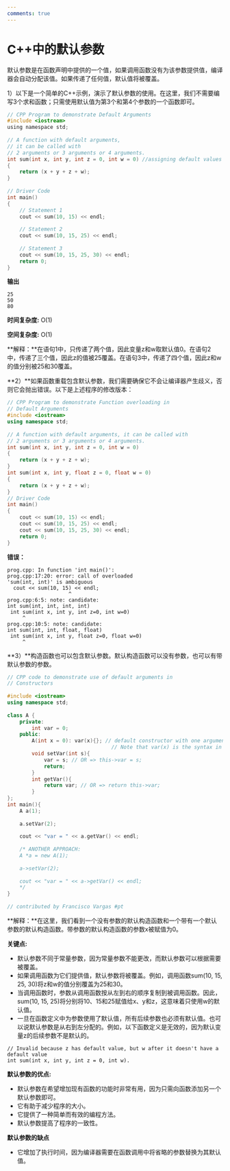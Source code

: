 ```yaml
---
comments: true
---
```

# C++中的默认参数

默认参数是在函数声明中提供的一个值，如果调用函数没有为该参数提供值，编译器会自动分配该值。如果传递了任何值，默认值将被覆盖。

1）以下是一个简单的C++示例，演示了默认参数的使用。在这里，我们不需要编写3个求和函数；只需使用默认值为第3个和第4个参数的一个函数即可。

```c
// CPP Program to demonstrate Default Arguments
#include <iostream>
using namespace std;
 
// A function with default arguments,
// it can be called with
// 2 arguments or 3 arguments or 4 arguments.
int sum(int x, int y, int z = 0, int w = 0) //assigning default values to z,w as 0
{
    return (x + y + z + w);
}
 
// Driver Code
int main()
{
    // Statement 1
    cout << sum(10, 15) << endl;
   
    // Statement 2
    cout << sum(10, 15, 25) << endl;
   
    // Statement 3
    cout << sum(10, 15, 25, 30) << endl;
    return 0;
}
```

**输出**

```
25
50
80
```

**时间复杂度:** O(1)

**空间复杂度:** O(1)

**解释：**在语句1中，只传递了两个值，因此变量z和w取默认值0。在语句2中，传递了三个值，因此z的值被25覆盖。在语句3中，传递了四个值，因此z和w的值分别被25和30覆盖。

**2）**如果函数重载包含默认参数，我们需要确保它不会让编译器产生歧义，否则它会抛出错误。以下是上述程序的修改版本：

```cpp
// CPP Program to demonstrate Function overloading in
// Default Arguments
#include <iostream>
using namespace std;
 
// A function with default arguments, it can be called with
// 2 arguments or 3 arguments or 4 arguments.
int sum(int x, int y, int z = 0, int w = 0)
{
    return (x + y + z + w);
}
int sum(int x, int y, float z = 0, float w = 0)
{
    return (x + y + z + w);
}
// Driver Code
int main()
{
    cout << sum(10, 15) << endl;
    cout << sum(10, 15, 25) << endl;
    cout << sum(10, 15, 25, 30) << endl;
    return 0;
}
```

**错误：**

```
prog.cpp: In function 'int main()':
prog.cpp:17:20: error: call of overloaded 
'sum(int, int)' is ambiguous
  cout << sum(10, 15) << endl; 
                    ^
prog.cpp:6:5: note: candidate: 
int sum(int, int, int, int)
 int sum(int x, int y, int z=0, int w=0) 
     ^
prog.cpp:10:5: note: candidate: 
int sum(int, int, float, float)
 int sum(int x, int y, float z=0, float w=0) 
     ^
```

**3）**构造函数也可以包含默认参数。默认构造函数可以没有参数，也可以有带默认参数的参数。

```cpp
// CPP code to demonstrate use of default arguments in
// Constructors
 
#include <iostream>
using namespace std;
 
class A {
    private:
        int var = 0;
    public:
        A(int x = 0): var(x){}; // default constructor with one argument
                                  // Note that var(x) is the syntax in c++ to do : "var = x"
        void setVar(int s){
            var = s; // OR => this->var = s;
            return;
        }
        int getVar(){
            return var; // OR => return this->var;
        }
};
int main(){
    A a(1);
 
    a.setVar(2);
 
    cout << "var = " << a.getVar() << endl;
     
    /* ANOTHER APPROACH:
    A *a = new A(1);
 
    a->setVar(2);
 
    cout << "var = " << a->getVar() << endl;
    */
}
 
// contributed by Francisco Vargas #pt
```

**解释：**在这里，我们看到一个没有参数的默认构造函数和一个带有一个默认参数的默认构造函数。带参数的默认构造函数的参数x被赋值为0。

**关键点:** 

- 默认参数不同于常量参数，因为常量参数不能更改，而默认参数可以根据需要被覆盖。
- 如果调用函数为它们提供值，默认参数将被覆盖。例如，调用函数sum(10, 15, 25, 30)将z和w的值分别覆盖为25和30。
- 当调用函数时，参数从调用函数按从左到右的顺序复制到被调用函数。因此，sum(10, 15, 25)将分别将10、15和25赋值给x、y和z，这意味着只使用w的默认值。
- 一旦在函数定义中为参数使用了默认值，所有后续参数也必须有默认值。也可以说默认参数是从右到左分配的。例如，以下函数定义是无效的，因为默认变量z的后续参数不是默认的。

```
// Invalid because z has default value, but w after it doesn't have a default value
int sum(int x, int y, int z = 0, int w).
```

**默认参数的优点:**

- 默认参数在希望增加现有函数的功能时非常有用，因为只需向函数添加另一个默认参数即可。
- 它有助于减少程序的大小。
- 它提供了一种简单而有效的编程方法。
- 默认参数提高了程序的一致性。

**默认参数的缺点**

- 它增加了执行时间，因为编译器需要在函数调用中将省略的参数替换为其默认值。